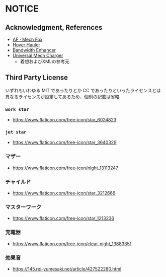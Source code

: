 # NOTICE

## Acknowledgment, References

- [AF · Mech Fox](https://steamcommunity.com/sharedfiles/filedetails/?id=3015998297)
- [Hover Hauler](https://steamcommunity.com/sharedfiles/filedetails/?id=3209529782)
- [Bandwidth Enhancer](https://steamcommunity.com/sharedfiles/filedetails/?id=2888505789)
- [Universal Mech Charger](https://steamcommunity.com/sharedfiles/filedetails/?id=3330287994)
  - 着想およびXMLの参考元

## Third Party License

いずれもいわゆる MIT であったりとか CC であったりといったライセンスとは異なるライセンスが設定してあるため、個別の記載は省略

### `work star`

- <https://www.flaticon.com/free-icon/star_6024823>

### `jet star`

- <https://www.flaticon.com/free-icon/star_3640329>

### マザー

- <https://www.flaticon.com/free-icon/night_13113247>

### チャイルド

- <https://www.flaticon.com/free-icon/star_3212666>

### マスターワーク

- <https://www.flaticon.com/free-icon/star_1213236>

### 充電器

- <https://www.flaticon.com/free-icon/clear-night_13883351>

### 効果音

- <https://145.rei-yumesaki.net/article/427522280.html>

